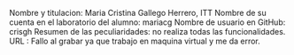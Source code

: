 Nombre y titulacion: Maria Cristina Gallego Herrero, ITT
Nombre de su cuenta en el laboratorio del alumno: mariacg
Nombre de usuario en GitHub: crisgh
Resumen de las peculiaridades: no realiza todas las funcionalidades.
URL : Fallo al grabar ya que trabajo en maquina virtual y me da error.
